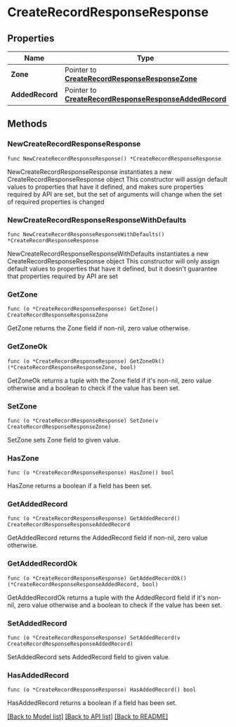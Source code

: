 # CreateRecordResponseResponse

## Properties

Name | Type | Description | Notes
------------ | ------------- | ------------- | -------------
**Zone** | Pointer to [**CreateRecordResponseResponseZone**](CreateRecordResponseResponseZone.md) |  | [optional] 
**AddedRecord** | Pointer to [**CreateRecordResponseResponseAddedRecord**](CreateRecordResponseResponseAddedRecord.md) |  | [optional] 

## Methods

### NewCreateRecordResponseResponse

`func NewCreateRecordResponseResponse() *CreateRecordResponseResponse`

NewCreateRecordResponseResponse instantiates a new CreateRecordResponseResponse object
This constructor will assign default values to properties that have it defined,
and makes sure properties required by API are set, but the set of arguments
will change when the set of required properties is changed

### NewCreateRecordResponseResponseWithDefaults

`func NewCreateRecordResponseResponseWithDefaults() *CreateRecordResponseResponse`

NewCreateRecordResponseResponseWithDefaults instantiates a new CreateRecordResponseResponse object
This constructor will only assign default values to properties that have it defined,
but it doesn't guarantee that properties required by API are set

### GetZone

`func (o *CreateRecordResponseResponse) GetZone() CreateRecordResponseResponseZone`

GetZone returns the Zone field if non-nil, zero value otherwise.

### GetZoneOk

`func (o *CreateRecordResponseResponse) GetZoneOk() (*CreateRecordResponseResponseZone, bool)`

GetZoneOk returns a tuple with the Zone field if it's non-nil, zero value otherwise
and a boolean to check if the value has been set.

### SetZone

`func (o *CreateRecordResponseResponse) SetZone(v CreateRecordResponseResponseZone)`

SetZone sets Zone field to given value.

### HasZone

`func (o *CreateRecordResponseResponse) HasZone() bool`

HasZone returns a boolean if a field has been set.

### GetAddedRecord

`func (o *CreateRecordResponseResponse) GetAddedRecord() CreateRecordResponseResponseAddedRecord`

GetAddedRecord returns the AddedRecord field if non-nil, zero value otherwise.

### GetAddedRecordOk

`func (o *CreateRecordResponseResponse) GetAddedRecordOk() (*CreateRecordResponseResponseAddedRecord, bool)`

GetAddedRecordOk returns a tuple with the AddedRecord field if it's non-nil, zero value otherwise
and a boolean to check if the value has been set.

### SetAddedRecord

`func (o *CreateRecordResponseResponse) SetAddedRecord(v CreateRecordResponseResponseAddedRecord)`

SetAddedRecord sets AddedRecord field to given value.

### HasAddedRecord

`func (o *CreateRecordResponseResponse) HasAddedRecord() bool`

HasAddedRecord returns a boolean if a field has been set.


[[Back to Model list]](../README.md#documentation-for-models) [[Back to API list]](../README.md#documentation-for-api-endpoints) [[Back to README]](../README.md)


